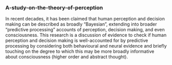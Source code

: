 ### A-study-on-the-theory-of-perception

In recent decades, it has been claimed that human perception and decision making can be described as broadly “Bayesian”, extending into broader “predictive processing” accounts of perception, decision making, and even consciousness. This research is a discussion of evidence to check if human perception and decision making is well-accounted for by predictive processing by considering both behavioural and neural evidence and briefly touching on the degree to which this may be more broadly informative about consciousness (higher order and abstract thought). 
